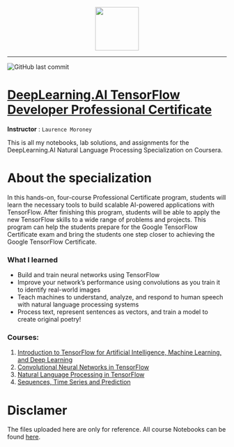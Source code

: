 <p align="center">

  <img height="100" src="https://wordpress.deeplearning.ai/wp-content/uploads/2021/02/LogoFiles_DeepLearning_PrimaryLogo.png">  

</p>
<hr>  

![GitHub last commit](https://img.shields.io/github/last-commit/irasalsabila/DeepLearning.AI-Tensorflow-Developer?style=flat-square)

# [DeepLearning.AI TensorFlow Developer Professional Certificate](https://www.coursera.org/professional-certificates/tensorflow-in-practice)
**Instructor** : `Laurence Moroney`

 This is all my notebooks, lab solutions, and assignments for the DeepLearning.AI Natural Language Processing Specialization on Coursera.
 
 # About the specialization
 In this hands-on, four-course Professional Certificate program, students will learn the necessary tools to build scalable AI-powered applications with TensorFlow. After finishing this program, students will be able to apply the new TensorFlow skills to a wide range of problems and projects. This program can help the students prepare for the Google TensorFlow Certificate exam and bring the students one step closer to achieving the Google TensorFlow Certificate.

 ### What I learned
 - Build and train neural networks using TensorFlow
 - Improve your network’s performance using convolutions as you train it to identify real-world images
 - Teach machines to understand, analyze, and respond to human speech with natural language processing systems
 - Process text, represent sentences as vectors, and train a model to create original poetry!

### Courses:
1. [Introduction to TensorFlow for Artificial Intelligence, Machine Learning, and Deep Learning]()  
2. [Convolutional Neural Networks in TensorFlow]()  
3. [Natural Language Processing in TensorFlow]()  
4. [Sequences, Time Series and Prediction]()  

 # Disclamer
The files uploaded here are only for reference. 
All course Notebooks can be found [here](https://github.com/lmoroney/dlaicourse).

